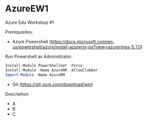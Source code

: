 # AzureEW1

Azure Edu Workshop #1

Prerequisites:

- Azure Powershell (https://docs.microsoft.com/en-us/powershell/azure/install-azurerm-ps?view=azurermps-5.7.0)

Run Powershell as Administrator:
```powershell
Install-Module PowerShellGet -Force
Install-Module -Name AzureRM -AllowClobber
Import-Module -Name AzureRM
```

- Git (https://git-scm.com/download/win)

Description

- A
- B
- C
